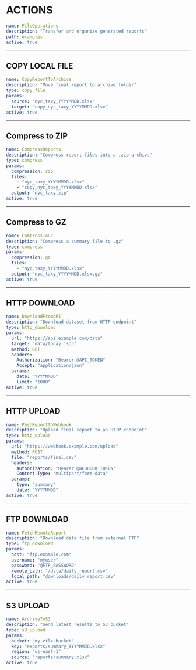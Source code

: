 # ACTIONS

```yaml metadata
name: FileOperations
description: "Transfer and organize generated reports"
path: examples
active: true
```

---

## COPY LOCAL FILE

```yaml metadata
name: CopyReportToArchive
description: "Move final report to archive folder"
type: copy_file
params:
  source: "nyc_taxy_YYYYMMDD.xlsx"
  target: "copy_nyc_taxy_YYYYMMDD.xlsx"
active: true
```

---

## Compress to ZIP

```yaml metadata
name: CompressReports
description: "Compress report files into a .zip archive"
type: compress
params:
  compression: zip
  files:
    - "nyc_taxy_YYYYMMDD.xlsx"
    - "copy_nyc_taxy_YYYYMMDD.xlsx"
  output: "nyc_taxy.zip"
active: true
```

---

## Compress to GZ

```yaml metadata
name: CompressToGZ
description: "Compress a summary file to .gz"
type: compress
params:
  compression: gz
  files:
    - "nyc_taxy_YYYYMMDD.xlsx"
  output: "nyc_taxy_YYYYMMDD.xlsx.gz"
active: true
```

---

## HTTP DOWNLOAD

```yaml metadata
name: DownloadFromAPI
description: "Download dataset from HTTP endpoint"
type: http_download
params:
  url: "https://api.example.com/data"
  target: "data/today.json"
  method: GET
  headers:
    Authorization: "Bearer @API_TOKEN"
    Accept: "application/json"
  params:
    date: "YYYYMMDD"
    limit: "1000"
active: true
```

---

## HTTP UPLOAD

```yaml metadata
name: PushReportToWebhook
description: "Upload final report to an HTTP endpoint"
type: http_upload
params:
  url: "https://webhook.example.com/upload"
  method: POST
  file: "reports/final.csv"
  headers:
    Authorization: "Bearer @WEBHOOK_TOKEN"
    Content-Type: "multipart/form-data"
  params:
    type: "summary"
    date: "YYYYMMDD"
active: true
```

---

## FTP DOWNLOAD

```yaml metadata
name: FetchRemoteReport
description: "Download data file from external FTP"
type: ftp_download
params:
  host: "ftp.example.com"
  username: "myuser"
  password: "@FTP_PASSWORD"
  remote_path: "/data/daily_report.csv"
  local_path: "downloads/daily_report.csv"
active: true
```

---

## S3 UPLOAD

```yaml metadata
name: ArchiveToS3
description: "Send latest results to S3 bucket"
type: s3_upload
params:
  bucket: "my-etlx-bucket"
  key: "exports/summary_YYYYMMDD.xlsx"
  region: "us-east-1"
  source: "reports/summary.xlsx"
active: true
```
